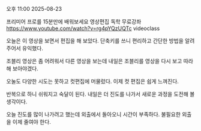오후 11:00 2025-08-23

프리미어 프로를 15분만에 배워보세요 영상편집 독학 무료강좌
https://www.youtube.com/watch?v=rg4pYQzUQTc
videoclass

오늘은 이 영상을 보면서 편집을 해 보았다.
단축키를 쓰니 편리하고 
간단한 방법을 알려 주어서 유익했다.

조블리 영상은 좀 어려워서 다른 영상을 보는데
내일은 조블리를 영상을 다시 보고 따라해 보아야겠다.

오눌도 다양한 시도는 못하고 컷편집에 머물렀다.
이제 컷 편집은 쉽게 느껴진다.

반복으로 하니 쉬워지고 숙달이 된다.
내일은 더 진도를 나가서
새로운 과정을 도전해 볼 생각이다.

오늘 진도를 많이 나가려고 했는데
외출에서 돌아오니 시간이 부족하다.
불필요한 외출을 이제 줄여야 한다.


